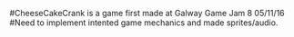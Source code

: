 #CheeseCakeCrank is a game first made at Galway Game Jam 8 05/11/16
#Need to implement intented game mechanics and made sprites/audio.
